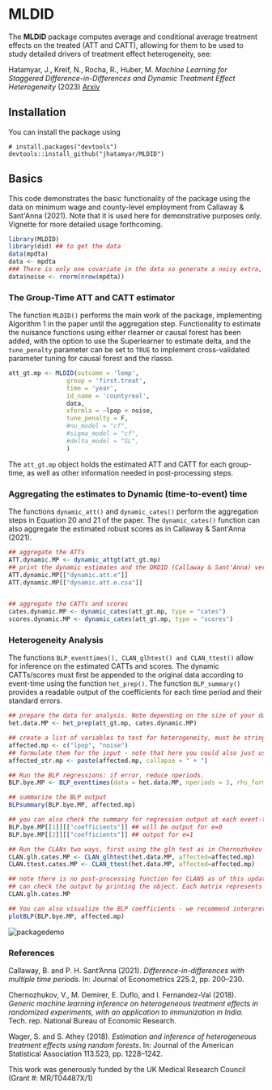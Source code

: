 # MLDID

The **MLDID** package computes average and conditional average treatment effects on the treated (ATT and CATT), allowing for them to be used to study detailed drivers of treatment effect heterogeneity, see:

Hatamyar, J., Kreif, N., Rocha, R., Huber, M. *Machine Learning for Staggered Difference-in-Differences and Dynamic Treatment Effect Heterogeneity* (2023) [Arxiv](https://arxiv.org/abs/2310.11962)

## Installation 

You can install the package using 

```
# install.packages("devtools")
devtools::install_github("jhatamyar/MLDID")
```

## Basics 

This code demonstrates the basic functionality of the package using the data on minimum wage and county-level employment from Callaway & Sant'Anna (2021). Note that it is used here for demonstrative purposes only. Vignette for more detailed usage forthcoming. 

``` R
library(MLDID)
library(did) ## to get the data
data(mpdta)
data <- mpdta
### There is only one covariate in the data so generate a noisy extra, as MLDID requires more than one covariate
data$noise <- rnorm(nrow(mpdta))
```

### The Group-Time ATT and CATT estimator 

The function `MLDID()` performs the main work of the package, implementing Algorithm 1 in the paper until the aggregation step. Functionality to estimate the nuisance functions using either rlearner or causal forest has been added, with the option to use the Superlearner to estimate delta, and the `tune_penalty` parameter can be set to `TRUE` to implement cross-validated parameter tuning for causal forest and the rlasso. 

```R
att_gt.mp <- MLDID(outcome = 'lemp',
                group = 'first.treat',
                time = 'year',
                id_name = 'countyreal',
                data,
                xformla = ~lpop + noise,
                tune_penalty = F,
                #nu_model = "cf",
                #sigma_model = "cf",
                #delta_model = "SL",
                )
```
The `att_gt.mp` object holds the estimated ATT and CATT for each group-time, as well as other information needed in post-processing steps. 

### Aggregating the estimates to Dynamic (time-to-event) time

The functions `dynamic_att()` and `dynamic_cates()` perform the aggregation steps in Equation 20 and 21 of the paper. The `dynamic_cates()` function can also aggregate the estimated robust scores as in Callaway & Sant'Anna (2021).

```R
## aggregate the ATTs
ATT.dynamic.MP <- dynamic_attgt(att_gt.mp)
## print the dynamic estimates and the DRDID (Callaway & Sant'Anna) version
ATT.dynamic.MP[["dynamic.att.e"]]
ATT.dynamic.MP[["dynamic.att.e.csa"]]


## aggregate the CATTs and scores
cates.dynamic.MP <- dynamic_cates(att_gt.mp, type = "cates")
scores.dynamic.MP <- dynamic_cates(att_gt.mp, type = "scores")
```

### Heterogeneity Analysis 

The functions `BLP_eventtimes(), CLAN_glhtest() and CLAN_ttest()` allow for inference on the estimated CATTs and scores. The dynamic CATTs/scores must first be appended to the original data according to event-time using the function `het_prep()`. The function `BLP_summary()` provides a readable output of the coefficients for each time period and their standard errors. 

```R
## prepare the data for analysis. Note depending on the size of your data this may also be slow 
het.data.MP <- het_prep(att_gt.mp, cates.dynamic.MP)

## create a list of variables to test for heterogeneity, must be string
affected.mp <- c("lpop", "noise")
## formulate them for the input - note that here you could also just use "lpop + noise" as the argument for the functions instead of "affected_str.mp"
affected_str.mp <- paste(affected.mp, collapse = " + ")

## Run the BLP regressions: if error, reduce nperiods. 
BLP.bye.MP <- BLP_eventtimes(data = het.data.MP, nperiods = 3, rhs_formula = affected_str.mp)

## summarize the BLP output
BLPsummary(BLP.bye.MP, affected.mp)

## you can also check the summary for regression output at each event-time e using BLP.bye.MP[[e+1]][["coefficients"]]:
BLP.bye.MP[[1]][["coefficients"]] ## will be output for e=0
BLP.bye.MP[[2]][["coefficients"]] ## output for e=1 

## Run the CLANs two ways, first using the glh test as in Chernozhukov et al (2018), then a simple ttest of means of the most/least affected groups
CLAN.glh.cates.MP <- CLAN_glhtest(het.data.MP, affected=affected.mp)
CLAN.ttest.cates.MP <- CLAN_ttest(het.data.MP, affected=affected.mp)

## note there is no post-processing function for CLANS as of this update, but will be forthcoming
## can check the output by printing the object. Each matrix represents an event time. 
CLAN.glh.cates.MP 

## You can also visualize the BLP coefficients - we recommend interpreting with caution, as ideally the lpop variable should be discretized:
plotBLP(BLP.bye.MP, affected.mp)
```





![packagedemo](https://github.com/jhatamyar/MLDID/assets/31328293/8e012ac9-7dbf-4da9-9d2d-369988d93423)


### References
Callaway, B. and P. H. Sant’Anna (2021). *Difference-in-differences with multiple time periods*. In: Journal of Econometrics 225.2, pp. 200–230.

Chernozhukov, V., M. Demirer, E. Duflo, and I. Fernandez-Val (2018). *Generic machine
learning inference on heterogeneous treatment effects in randomized experiments, with an
application to immunization in India.* Tech. rep. National Bureau of Economic Research.

Wager, S. and S. Athey (2018). *Estimation and inference of heterogeneous treatment effects using random forests*. In: Journal of the American Statistical Association 113.523,
pp. 1228–1242.

This work was generously funded by the UK Medical Research Council (Grant #: MR/T04487X/1)

